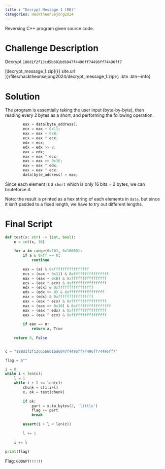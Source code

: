 ```yaml
---
title : "Decrypt Message 1 [RE]"
categories: HacktheonSejong2024
---
```


Reversing C++ program given source code.

# Challenge Description

Decrypt `188d1f2f13cd5b601bd6047f4496ff74496ff74496ff7`

[decrypt_message_1.zip]({{ site.url }}/files/hacktheonsejong2024/decrypt_message_1.zip){: .btn .btn--info}

# Solution

The program is essentially taking the user input (byte-by-byte), then reading every 2 bytes as a short, and performing the following operation.

```c
        eax = data[byte_address];
        ecx = eax + 0x11;
        eax = eax + 0xB;
        ecx = eax * ecx;
        edx = ecx;
        edx = edx >> 8;
        eax = edx;
        eax = eax ^ ecx;
        eax = eax >> 0x10;
        eax = eax ^ edx;
        eax = eax ^ ecx;
        data[byte_address] = eax;
```

Since each element is a `short` which is only 16 bits = 2 bytes, we can bruteforce it.

Note: the result is printed as a hex string of each elements in `data`, but since it isn't padded to a fixed length, we have to try out different lengths.

# Final Script
```python
def test(x: str) -> (int, bool):
    n = int(x, 16)
    
    for a in range(0x101, 0x10000):
        if a & 0xff == 0:
            continue
        
        eax = (a) & 0xffffffffffffffff
        ecx = (eax + 0x11) & 0xffffffffffffffff
        eax = (eax + 0xB) & 0xffffffffffffffff
        ecx = (eax * ecx) & 0xffffffffffffffff
        edx = (ecx) & 0xffffffffffffffff
        edx = (edx >> 8) & 0xffffffffffffffff
        eax = (edx) & 0xffffffffffffffff
        eax = (eax ^ ecx) & 0xffffffffffffffff
        eax = (eax >> 0x10) & 0xffffffffffffffff
        eax = (eax ^ edx) & 0xffffffffffffffff
        eax = (eax ^ ecx) & 0xffffffffffffffff
        
        if eax == n:
            return a, True
        
    return 0, False
    

c = "188d1f2f13cd5b601bd6047f4496ff74496ff74496ff7"

flag = b""

i = 0
while i < len(c):
    l = 1
    while i + l <= len(c):
        chunk = c[i:i+l]
        x, ok = test(chunk)
        
        if ok:
            part = x.to_bytes(2, 'little')
            flag += part
            break
        
        assert(i + l < len(c))
        
        l += 1
        
    i += l
    
print(flag)
```
Flag: `GODGPT!!!!!!`